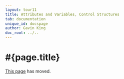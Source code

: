 ```yaml
---
layout: tour11
title: Attributes and Variables, Control Structures
tab: documentation
unique_id: docspage
author: Gavin King
doc_root: ../..
---
```


# #{page.title}

[This page](../attributes-control-structures) has moved.

